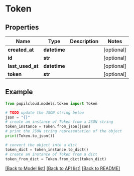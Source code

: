 # Token


## Properties

Name | Type | Description | Notes
------------ | ------------- | ------------- | -------------
**created_at** | **datetime** |  | [optional] 
**id** | **str** |  | [optional] 
**last_used_at** | **datetime** |  | [optional] 
**token** | **str** |  | [optional] 

## Example

```python
from pupilcloud.models.token import Token

# TODO update the JSON string below
json = "{}"
# create an instance of Token from a JSON string
token_instance = Token.from_json(json)
# print the JSON string representation of the object
print(Token.to_json())

# convert the object into a dict
token_dict = token_instance.to_dict()
# create an instance of Token from a dict
token_from_dict = Token.from_dict(token_dict)
```
[[Back to Model list]](../README.md#documentation-for-models) [[Back to API list]](../README.md#documentation-for-api-endpoints) [[Back to README]](../README.md)



